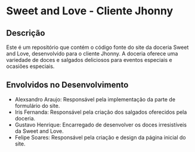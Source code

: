 # Sweet and Love - Cliente Jhonny

## Descrição
Este é um repositório que contém o código fonte do site da doceria Sweet and Love, desenvolvido para o cliente Jhonny. A doceria oferece uma variedade de doces e salgados deliciosos para eventos especiais e ocasiões especiais.

## Envolvidos no Desenvolvimento
- Alexsandro Araujo: Responsável pela implementação da parte de formulário do site.
- Iris Fernanda: Responsável pela criação dos salgados oferecidos pela doceria.
- Gustavo Henrique: Encarregado de desenvolver os doces irresistíveis da Sweet and Love.
- Felipe Soares: Responsável pela criação e design da página inicial do site.